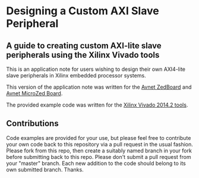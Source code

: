 # Designing a Custom AXI Slave Peripheral
A guide to creating custom AXI-lite slave peripherals using the Xilinx Vivado tools
-----------------------------------------------------------------------------------

This is an application note for users wishing to design their own AXI4-lite slave peripherals in Xilinx embedded processor systems.

This version of the application note was written for the [Avnet ZedBoard](http://www.zedboard.org) and [Avnet MicroZed Board](http://www.microzed.org).

The provided example code was written for the [Xilinx Vivado 2014.2 tools](http://www.xilinx.com/support/download.html).


Contributions
-------------
Code examples are provided for your use, but please feel free to contribute your own code back to this repository via a pull request in the usual fashion.  Please fork from this repo, then create a suitably named branch in your fork before submitting back to this repo.  Please don't submit a pull request from your "master" branch.  Each new addition to the code should belong to its own submitted branch.  Thanks. 

